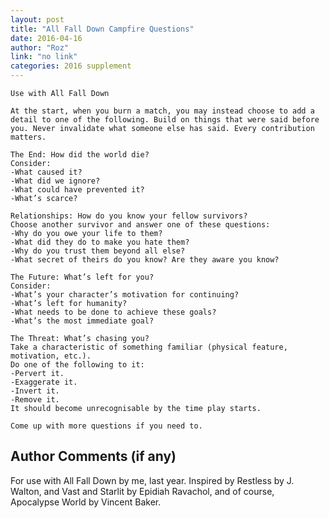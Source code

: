 ```yaml
---
layout: post
title: "All Fall Down Campfire Questions"
date: 2016-04-16
author: "Roz"
link: "no link"
categories: 2016 supplement
---
```

```
Use with All Fall Down

At the start, when you burn a match, you may instead choose to add a detail to one of the following. Build on things that were said before you. Never invalidate what someone else has said. Every contribution matters. 

The End: How did the world die?
Consider:
-What caused it?
-What did we ignore?
-What could have prevented it?
-What’s scarce?

Relationships: How do you know your fellow survivors?
Choose another survivor and answer one of these questions:
-Why do you owe your life to them?
-What did they do to make you hate them?
-Why do you trust them beyond all else?
-What secret of theirs do you know? Are they aware you know?

The Future: What’s left for you?
Consider:
-What’s your character’s motivation for continuing?
-What’s left for humanity?
-What needs to be done to achieve these goals?
-What’s the most immediate goal?

The Threat: What’s chasing you?
Take a characteristic of something familiar (physical feature, motivation, etc.).
Do one of the following to it:
-Pervert it.
-Exaggerate it.
-Invert it.
-Remove it.
It should become unrecognisable by the time play starts. 

Come up with more questions if you need to. 

```
## Author Comments (if any)

For use with All Fall Down by me, last year. Inspired by Restless by J. Walton, and Vast and Starlit by Epidiah Ravachol, and of course, Apocalypse World by Vincent Baker. 
